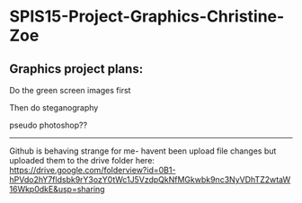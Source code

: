# SPIS15-Project-Graphics-Christine-Zoe
Graphics project plans:
------------------------
Do the green screen images first 

Then do steganography

pseudo photoshop??





-----------------------------------
Github is behaving strange for me- havent been upload file changes but uploaded them to the drive folder here:
https://drive.google.com/folderview?id=0B1-hPVdo2hY7fldsbk9rY3ozY0tWc1J5VzdpQkNfMGkwbk9nc3NyVDhTZ2wtaW16Wkp0dkE&usp=sharing
